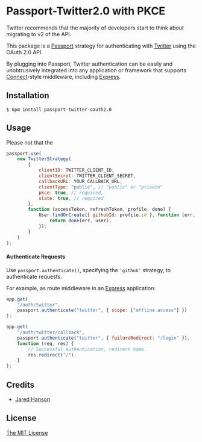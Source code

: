 # Passport-Twitter2.0 with PKCE

Twitter recommends that the majority of developers start to think about migrating to v2 of the API.

This package is a [Passport](http://passportjs.org/) strategy for authenticating with [Twitter](https://twitter.com/)
using the OAuth 2.0 API.

By plugging into Passport, Twitter authentication can be easily and
unobtrusively integrated into any application or framework that supports
[Connect](http://www.senchalabs.org/connect/)-style middleware, including
[Express](http://expressjs.com/).

## Installation

```shell
$ npm install passport-twitter-oauth2.0
```

## Usage

Please not that the

```javascript
passport.use(
    new TwitterStrategy(
        {
            clientID: TWITTER_CLIENT_ID,
            clientSecret: TWITTER_CLIENT_SECRET,
            callbackURL: YOUR_CALLBACK_URL,
            clientType: "public", // "public" or "private"
            pkce: true, // required,
            state: true, // required
        },
        function (accessToken, refreshToken, profile, done) {
            User.findOrCreate({ githubId: profile.id }, function (err, user) {
                return done(err, user);
            });
        }
    )
);
```

#### Authenticate Requests

Use `passport.authenticate()`, specifying the `'github'` strategy, to
authenticate requests.

For example, as route middleware in an [Express](http://expressjs.com/)
application:

```javascript
app.get(
    "/auth/twitter",
    passport.authenticate("twitter", { scope: ["offline.access"] })
);

app.get(
    "/auth/twitter/callback",
    passport.authenticate("twitter", { failureRedirect: "/login" }),
    function (req, res) {
        // Successful authentication, redirect home.
        res.redirect("/");
    }
);
```

## Credits

-   [Jared Hanson](http://github.com/jaredhanson)

## License

[The MIT License](http://opensource.org/licenses/MIT)
